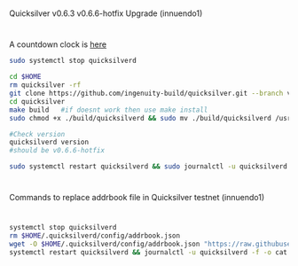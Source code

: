 #
Quicksilver v0.6.3 v0.6.6-hotfix Upgrade (innuendo1)
# 
A countdown clock is [here](https://quicksilver.explorers.guru/block/226627)
```sh
sudo systemctl stop quicksilverd

cd $HOME
rm quicksilver -rf
git clone https://github.com/ingenuity-build/quicksilver.git --branch v0.6.6-hotfix
cd quicksilver
make build   #if doesnt work then use make install
sudo chmod +x ./build/quicksilverd && sudo mv ./build/quicksilverd /usr/local/bin/quicksilverd

#Check version
quicksilverd version
#should be v0.6.6-hotfix

sudo systemctl restart quicksilverd && sudo journalctl -u quicksilverd -f -o cat
```




#
Commands to replace addrbook file in Quicksilver testnet (innuendo1)
# 

```sh
systemctl stop quicksilverd
rm $HOME/.quicksilverd/config/addrbook.json
wget -O $HOME/.quicksilverd/config/addrbook.json "https://raw.githubusercontent.com/EnterStake/cosmosguides/main/Testnets/Quicksilver/addrbook.json"
systemctl restart quicksilverd && journalctl -u quicksilverd -f -o cat
```
 
